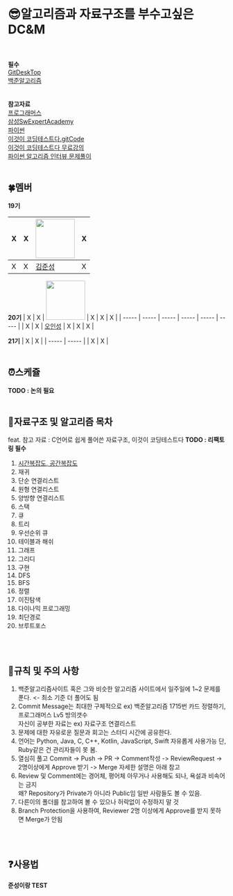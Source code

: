 # :sunglasses:알고리즘과 자료구조를 부수고싶은 DC&amp;M 
<br>
<br>
<B>필수</B>
<br>
<a href = "https://desktop.github.com">GitDeskTop</a><br>
<a href = "https://www.acmicpc.net">백준알고리즘</a><br>
<br>
<br>
<B>참고자료</B>
<br>
<a href = "https://school.programmers.co.kr/learn/challenges">프로그래머스</a><br>
<a href = "https://swexpertacademy.com/main/main.do">삼성SwExpertAcademy</a><br>
<a href = "https://wikidocs.net/book/1">파이썬</a><br>
<a href = "https://github.com/ndb796/python-for-coding-test">이것이 코딩테스트다.gitCode</a><br>
<a href = "https://www.youtube.com/watch?v=m-9pAwq1o3w&list=PLRx0vPvlEmdAghTr5mXQxGpHjWqSz0dgC">이것이 코딩테스트다 무료강의</a><br>
<a href = "https://github.com/onlybooks/algorithm-interview">파이썬 알고리즘 인터뷰 문제풀이</a><br>
<br>

## :four_leaf_clover:멤버
**19기**

| X | X | <a href="https://github.com/newJunsung"><img src="https://avatars.githubusercontent.com/u/107932188?v=4" width="90" height="90"></a> | X |
| ----- | ----- | ----- | ----- |
| X | X | [김준성](https://github.com/newJunsung) | X |

**20기**
| X | X | <a href="https://github.com/ois0886"><img src="https://avatars.githubusercontent.com/u/58154638?v=4" width="90" height="90"></a> | X | X | X |
| ----- | ----- | ----- | ----- | ----- | ----- |
| X | X | [오인성](https://github.com/ois0886) | X | X | X |

**21기**
| X | X |
| ----- | ----- |
| X | X |
<br>
<br>

## :alarm_clock:스케쥴
<B>TODO : 논의 필요</B>
<br>
<br>

## :book:자료구조 및 알고리즘 목차
feat. 참고 자료 : C언어로 쉽게 풀어쓴 자료구조, 이것이 코딩테스트다
<B>TODO : 리팩토링 필수</B>

1. <a href= "https://velog.io/@cha-suyeon/Algorithm-%EC%8B%9C%EA%B0%84-%EB%B3%B5%EC%9E%A1%EB%8F%84-%EA%B3%B5%EA%B0%84-%EB%B3%B5%EC%9E%A1%EB%8F%84">시간복잡도, 공간복잡도</a><br>
2. 재귀
3. 단순 연결리스트
4. 원형 연결리스트
5. 양방향 연결리스트
6. 스택
7. 큐
8. 트리
9. 우선순위 큐
10. 테이블과 해쉬
11. 그래프 
12. 그리디
13. 구현
14. DFS
15. BFS
16. 정렬
17. 이진탐색
18. 다이나믹 프로그래밍
19. 최단경로
20. 브루트포스
<br>
<br>

## :muscle:규칙 및 주의 사항
1. 백준알고리즘사이트 혹은 그와 비슷한 알고리즘 사이트에서 일주일에 1~2 문제를 푼다. <- 최소 기준 더 풀어도 됨 <br>
2. Commit Message는 최대한 구체적으로 ex) 백준알고리즘 1715번 카드 정렬하기, 프로그래머스 Lv5 방의갯수 <br>
자신이 공부한 자료는 ex) 자료구조 연결리스트
3. 문제에 대한 자유로운 질문과 회고는 스터디 시간에 공유한다.
4. 언어는 Python, Java, C, C++, Kotlin, JavaScript, Swift 자유롭게 사용가능 단, Ruby같은 건 관리자들이 못 봄.
5. 열심히 풀고 Commit -> Push -> PR -> Comment작성 -> ReviewRequest -> 2명이상에게 Approve 받기 -> Merge
자세한 설명은 아래 참고
6. Review 및 Comment에는 경어체, 평어체 아무거나 사용해도 되나, 욕설과 비속어는 금지<br>
왜? Repository가 Private가 아니라 Public임 일반 사람들도 볼 수 있음.
7. 다른이의 폴더를 참고하여 볼 수 있으나 허락없이 수정하지 말 것
8. Branch Protection을 사용하여, Reviewer 2명 이상에게 Approve를 받지 못하면 Merge가 안됨
<br>
<br>

## :question:사용법
<B>준성이랑 TEST</B>
